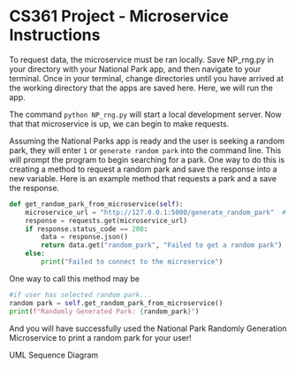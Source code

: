 # CS361 Project - Microservice Instructions

To request data, the microservice must be ran locally. Save NP_rng.py in your directory with your National Park app, and then navigate to your terminal. Once in your terminal, change directories until you have arrived at the working directory that the apps are saved here. Here, we will run the app.

The command `python NP_rng.py` will start a local development server. Now that that microservice is up, we can begin to make requests. 

Assuming the National Parks app is ready and the user is seeking a random park, they will enter `1` or `generate random park` into the command line. This will prompt the program to begin searching for a park. One way to do this is creating a method to request a random park and save the response into a new variable. Here is an example method that requests a park and a save the response.

```python
def get_random_park_from_microservice(self):
    microservice_url = "http://127.0.0.1:5000/generate_random_park"  # Adjust the URL if needed
    response = requests.get(microservice_url)
    if response.status_code == 200:
        data = response.json()
        return data.get("random_park", "Failed to get a random park")
    else:
        print("Failed to connect to the microservice")
```


One way to call this method may be
```python
#if user has selected random park...
random park = self.get_random_park_from_microservice()
print(f"Randomly Generated Park: {random_park}")
```

And you will have successfully used the National Park Randomly Generation Microservice to print a random park for your user!

UML Sequence Diagram

